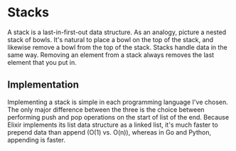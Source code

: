 # Stacks
A stack is a last-in-first-out data structure. As an analogy, picture a nested stack of bowls. It's natural to place a bowl on the top of the stack, and likewise remove a bowl from the top of the stack. Stacks handle data in the same way. Removing an element from a stack always removes the last element that you put in.

## Implementation
Implementing a stack is simple in each programming language I've chosen. The only major difference between the three is the choice between performing push and pop operations on the start of list of the end. Because Elixir implements its list data structure as a linked list, it's much faster to prepend data than append (O(1) vs. O(n)), whereas in Go and Python, appending is faster.  
